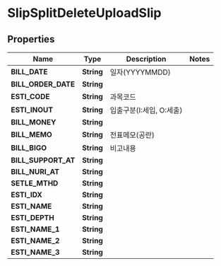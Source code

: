 

# SlipSplitDeleteUploadSlip


## Properties

Name | Type | Description | Notes
------------ | ------------- | ------------- | -------------
**BILL_DATE** | **String** | 일자(YYYYMMDD) | 
**BILL_ORDER_DATE** | **String** |  | 
**ESTI_CODE** | **String** | 과목코드 | 
**ESTI_INOUT** | **String** | 입출구분(I:세입, O:세출) | 
**BILL_MONEY** | **String** |  | 
**BILL_MEMO** | **String** | 전표메모(공란) | 
**BILL_BIGO** | **String** | 비고내용 | 
**BILL_SUPPORT_AT** | **String** |  | 
**BILL_NURI_AT** | **String** |  | 
**SETLE_MTHD** | **String** |  | 
**ESTI_IDX** | **String** |  | 
**ESTI_NAME** | **String** |  | 
**ESTI_DEPTH** | **String** |  | 
**ESTI_NAME_1** | **String** |  | 
**ESTI_NAME_2** | **String** |  | 
**ESTI_NAME_3** | **String** |  | 



